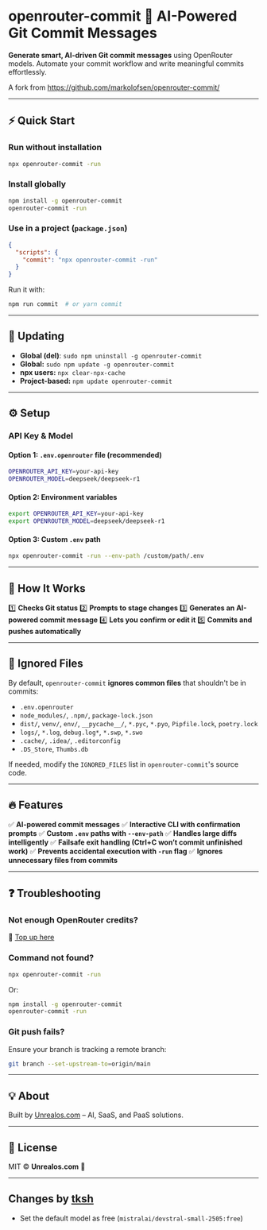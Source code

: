 # openrouter-commit 🚀 AI-Powered Git Commit Messages

**Generate smart, AI-driven Git commit messages** using OpenRouter models. Automate your commit workflow and write meaningful commits effortlessly.

A fork from <https://github.com/markolofsen/openrouter-commit/>

---

## ⚡ Quick Start

### Run without installation

```sh
npx openrouter-commit -run
```

### Install globally

```sh
npm install -g openrouter-commit
openrouter-commit -run
```

### Use in a project (`package.json`)

```json
{
  "scripts": {
    "commit": "npx openrouter-commit -run"
  }
}
```

Run it with:

```sh
npm run commit  # or yarn commit
```

---

## 🔄 Updating

- **Global (del)**: `sudo npm uninstall -g openrouter-commit`
- **Global:** `sudo npm update -g openrouter-commit`
- **npx users:** `npx clear-npx-cache`
- **Project-based:** `npm update openrouter-commit`

---

## ⚙️ Setup

### API Key & Model

#### Option 1: `.env.openrouter` file (recommended)

```sh
OPENROUTER_API_KEY=your-api-key
OPENROUTER_MODEL=deepseek/deepseek-r1
```

#### Option 2: Environment variables

```sh
export OPENROUTER_API_KEY=your-api-key
export OPENROUTER_MODEL=deepseek/deepseek-r1
```

#### Option 3: Custom `.env` path

```sh
npx openrouter-commit -run --env-path /custom/path/.env
```

---

## 🚀 How It Works

1️⃣ **Checks Git status**
2️⃣ **Prompts to stage changes**
3️⃣ **Generates an AI-powered commit message**
4️⃣ **Lets you confirm or edit it**
5️⃣ **Commits and pushes automatically**

---

## 📂 Ignored Files

By default, `openrouter-commit` **ignores common files** that shouldn't be in commits:

- `.env.openrouter`
- `node_modules/`, `.npm/`, `package-lock.json`
- `dist/`, `venv/`, `env/`, `__pycache__/`, `*.pyc`, `*.pyo`, `Pipfile.lock`, `poetry.lock`
- `logs/`, `*.log`, `debug.log*`, `*.swp`, `*.swo`
- `.cache/`, `.idea/`, `.editorconfig`
- `.DS_Store`, `Thumbs.db`

If needed, modify the `IGNORED_FILES` list in `openrouter-commit`'s source code.

---

## 🔥 Features

✅ **AI-powered commit messages**
✅ **Interactive CLI with confirmation prompts**
✅ **Custom `.env` paths with `--env-path`**
✅ **Handles large diffs intelligently**
✅ **Failsafe exit handling (Ctrl+C won’t commit unfinished work)**
✅ **Prevents accidental execution with `-run` flag**
✅ **Ignores unnecessary files from commits**

---

## ❓ Troubleshooting

### Not enough OpenRouter credits?

🔗 [Top up here](https://openrouter.ai/credits)

### Command not found?

```sh
npx openrouter-commit -run
```

Or:

```sh
npm install -g openrouter-commit
openrouter-commit -run
```

### Git push fails?

Ensure your branch is tracking a remote branch:

```sh
git branch --set-upstream-to=origin/main
```

---

## 💡 About

Built by [Unrealos.com](https://unrealos.com) – AI, SaaS, and PaaS solutions.

---

## 📜 License

MIT © **Unrealos.com** 🚀

---

## Changes by [tksh](https://github.com/tksh/)

- Set the default model as free (`mistralai/devstral-small-2505:free`)
